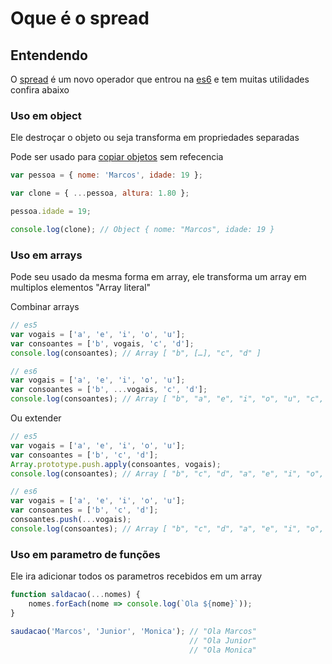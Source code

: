 # Oque é o spread

## Entendendo

O [spread](http://www.ecma-international.org/ecma-262/6.0/#sec-expressions) é um novo operador que entrou na [es6]() e tem muitas utilidades confira abaixo


### Uso em object

Ele destroçar o objeto ou seja transforma em propriedades separadas 

Pode ser usado para [copiar objetos](javascript/copiar-objetos-no-javascript/) sem refecencia

```javascript
var pessoa = { nome: 'Marcos', idade: 19 };

var clone = { ...pessoa, altura: 1.80 };

pessoa.idade = 19;

console.log(clone); // Object { nome: "Marcos", idade: 19 }
```

### Uso em arrays

Pode seu usado da mesma forma em array, ele transforma um array em multiplos elementos "Array literal"

Combinar arrays
```javascript
// es5
var vogais = ['a', 'e', 'i', 'o', 'u'];
var consoantes = ['b', vogais, 'c', 'd']; 
console.log(consoantes); // Array [ "b", […], "c", "d" ]

// es6
var vogais = ['a', 'e', 'i', 'o', 'u'];
var consoantes = ['b', ...vogais, 'c', 'd']; 
console.log(consoantes); // Array [ "b", "a", "e", "i", "o", "u", "c", "d" ]
```

Ou extender

```javascript
// es5
var vogais = ['a', 'e', 'i', 'o', 'u'];
var consoantes = ['b', 'c', 'd'];
Array.prototype.push.apply(consoantes, vogais);
console.log(consoantes); // Array [ "b", "c", "d", "a", "e", "i", "o", "u" ]

// es6
var vogais = ['a', 'e', 'i', 'o', 'u'];
var consoantes = ['b', 'c', 'd'];
consoantes.push(...vogais);
console.log(consoantes); // Array [ "b", "c", "d", "a", "e", "i", "o", "u" ]
```

### Uso em parametro de funções

Ele ira adicionar todos os parametros recebidos em um array

```javascript
function saldacao(...nomes) {
    nomes.forEach(nome => console.log(`Ola ${nome}`));
}

saudacao('Marcos', 'Junior', 'Monica'); // "Ola Marcos"
                                        // "Ola Junior"
                                        // "Ola Monica"
```
